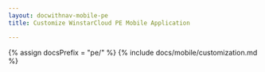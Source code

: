 ```yaml
---
layout: docwithnav-mobile-pe
title: Customize WinstarCloud PE Mobile Application

---
```


{% assign docsPrefix = "pe/" %}
{% include docs/mobile/customization.md %}
